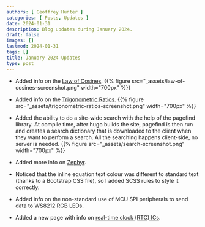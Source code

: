 ```yaml
---
authors: [ Geoffrey Hunter ]
categories: [ Posts, Updates ]
date: 2024-01-31
description: Blog updates during January 2024.
draft: false
images: []
lastmod: 2024-01-31
tags: []
title: January 2024 Updates
type: post
---
```


* Added info on the [Law of Cosines](/mathematics/geometry/triangles/#law-of-cosines).
    {{% figure src="_assets/law-of-cosines-screenshot.png" width="700px" %}}

* Added info on the [Trigonometric Ratios](/mathematics/geometry/triangles/#trigonometric-ratios).
    {{% figure src="_assets/trigonometric-ratios-screenshot.png" width="700px" %}}

* Added the ability to do a site-wide search with the help of the pagefind library. At compile time, after hugo builds the site, pagefind is then run and creates a search dictionary that is downloaded to the client when they want to perform a search. All the searching happens client-side, no server is needed.
    {{% figure src="_assets/search-screenshot.png" width="700px" %}}

* Added more info on [Zephyr](/programming/operating-systems/zephyr-project/).

* Noticed that the inline equation text colour was different to standard text (thanks to a Bootstrap CSS file), so I added SCSS rules to style it correctly.
 
* Added info on the non-standard use of MCU SPI peripherals to send data to WS8212 RGB LEDs.

* Added a new page with info on [real-time clock (RTC) ICs](/electronics/components/real-time-clock-ics/).